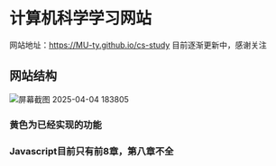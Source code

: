 # 计算机科学学习网站
网站地址：https://MU-ty.github.io/cs-study
目前逐渐更新中，感谢关注
## 网站结构
![屏幕截图 2025-04-04 183805](https://github.com/user-attachments/assets/145d3ec9-60c4-4ba0-b062-0ddd89a61715)
### 黄色为已经实现的功能
### Javascript目前只有前8章，第八章不全
